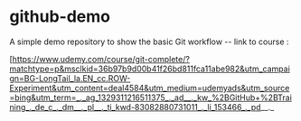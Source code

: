 # github-demo
A simple demo repository to show the basic Git workflow 
-- link to course :

[https://www.udemy.com/course/git-complete/?matchtype=p&msclkid=36b97b9d00b41f26bd811fca11abe982&utm_campaign=BG-LongTail_la.EN_cc.ROW-Experiment&utm_content=deal4584&utm_medium=udemyads&utm_source=bing&utm_term=_._ag_1329311216511375_._ad__._kw_%2BGitHub+%2BTraining_._de_c_._dm__._pl__._ti_kwd-83082880731011_._li_153466_._pd__._

